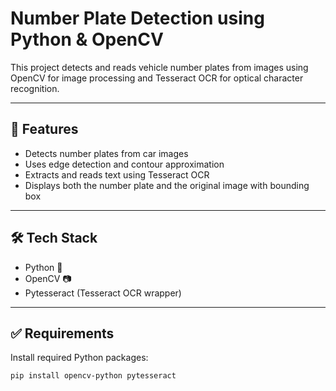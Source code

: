 # Number Plate Detection using Python & OpenCV

This project detects and reads vehicle number plates from images using OpenCV for image processing and Tesseract OCR for optical character recognition.

---

## 📌 Features

- Detects number plates from car images
- Uses edge detection and contour approximation
- Extracts and reads text using Tesseract OCR
- Displays both the number plate and the original image with bounding box

---

## 🛠️ Tech Stack

- Python 🐍
- OpenCV 📷
- Pytesseract (Tesseract OCR wrapper)

---

## ✅ Requirements

Install required Python packages:

```bash
pip install opencv-python pytesseract
